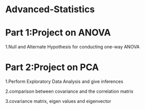 # Advanced-Statistics
# Part 1:Project on ANOVA
1.Null and Alternate Hypothesis for conducting one-way ANOVA

# Part 2:Project on PCA
1.Perform Exploratory Data Analysis and give inferences

2.comparison between covariance and the correlation matrix

3.covariance matrix, eigen values and eigenvector
